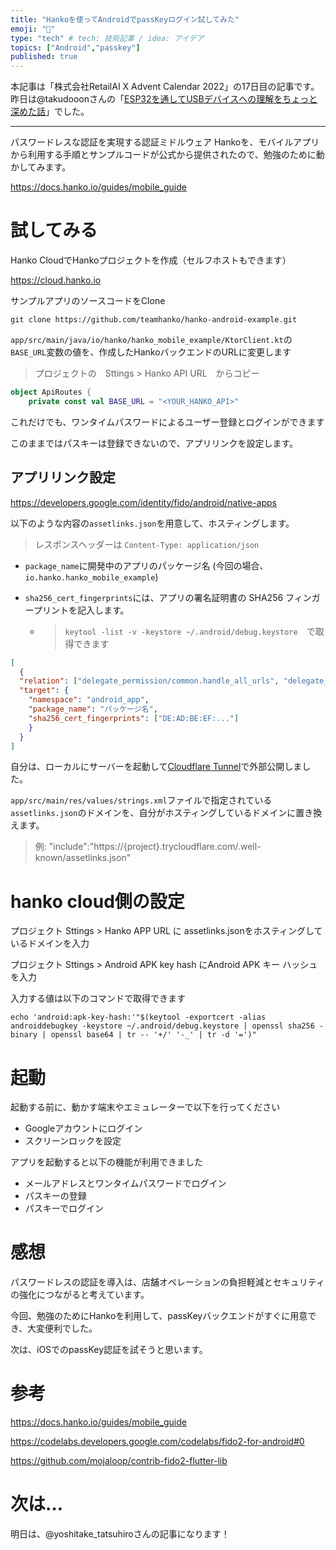 ```yaml
---
title: "Hankoを使ってAndroidでpassKeyログイン試してみた"
emoji: "🎃"
type: "tech" # tech: 技術記事 / idea: アイデア
topics: ["Android","passkey"]
published: true
---
```


本記事は「株式会社RetailAI X Advent Calendar 2022」の17日目の記事です。
昨日は@takudooonさんの「[ESP32を通してUSBデバイスへの理解をちょっと深めた話](https://zenn.dev/takudooon/articles/79345e925bba01)」でした。

---

パスワードレスな認証を実現する認証ミドルウェア Hankoを、モバイルアプリから利用する手順とサンプルコードが公式から提供されたので、勉強のために動かしてみます。

https://docs.hanko.io/guides/mobile_guide

# 試してみる

Hanko CloudでHankoプロジェクトを作成（セルフホストもできます）

https://cloud.hanko.io


サンプルアプリのソースコードをClone

```
git clone https://github.com/teamhanko/hanko-android-example.git
```


`app/src/main/java/io/hanko/hanko_mobile_example/KtorClient.kt`の`BASE_URL`変数の値を、作成したHankoバックエンドのURLに変更します

> プロジェクトの　Sttings > Hanko API URL　からコピー

```kotlin
object ApiRoutes {
    private const val BASE_URL = "<YOUR_HANKO_API>"
```

これだけでも、ワンタイムパスワードによるユーザー登録とログインができます

このままではパスキーは登録できないので、アプリリンクを設定します。

## アプリリンク設定

https://developers.google.com/identity/fido/android/native-apps

以下のような内容の`assetlinks.json`を用意して、ホスティングします。
> レスポンスヘッダーは `Content-Type: application/json`

- `package_name`に開発中のアプリのパッケージ名 (今回の場合、`io.hanko.hanko_mobile_example`)

- `sha256_cert_fingerprints`には、アプリの署名証明書の SHA256 フィンガープリントを記入します。
  - > `keytool -list -v -keystore ~/.android/debug.keystore`　で取得できます

```json
[
  {
  "relation": ["delegate_permission/common.handle_all_urls", "delegate_permission/common.get_login_creds"],
  "target": {
    "namespace": "android_app",
    "package_name": "パッケージ名",
    "sha256_cert_fingerprints": ["DE:AD:BE:EF:..."]
    }
  }
]
```

自分は、ローカルにサーバーを起動して[Cloudflare Tunnel](https://developers.cloudflare.com/cloudflare-one/connections/connect-apps/)で外部公開しました。

`app/src/main/res/values/strings.xml`ファイルで指定されている`assetlinks.json`のドメインを、自分がホスティングしているドメインに置き換えます。

> 例:  \"include\":"https://{project}.trycloudflare.com/.well-known/assetlinks.json\"


# hanko cloud側の設定

プロジェクト Sttings > Hanko APP URL に assetlinks.jsonをホスティングしているドメインを入力

プロジェクト Sttings > Android APK key hash にAndroid APK キー ハッシュを入力

入力する値は以下のコマンドで取得できます
```
echo 'android:apk-key-hash:'"$(keytool -exportcert -alias androiddebugkey -keystore ~/.android/debug.keystore | openssl sha256 -binary | openssl base64 | tr -- '+/' '-_' | tr -d '=')"
```


# 起動

起動する前に、動かす端末やエミュレーターで以下を行ってください

- Googleアカウントにログイン
- スクリーンロックを設定

アプリを起動すると以下の機能が利用できました

- メールアドレスとワンタイムパスワードでログイン
- パスキーの登録
- パスキーでログイン

# 感想


パスワードレスの認証を導入は、店舗オペレーションの負担軽減とセキュリティの強化につながると考えています。

今回、勉強のためにHankoを利用して、passKeyバックエンドがすぐに用意でき、大変便利でした。

次は、iOSでのpassKey認証を試そうと思います。

# 参考

https://docs.hanko.io/guides/mobile_guide

https://codelabs.developers.google.com/codelabs/fido2-for-android#0

https://github.com/mojaloop/contrib-fido2-flutter-lib


# 次は…

明日は、@yoshitake_tatsuhiroさんの記事になります！


